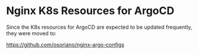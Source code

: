 # Nginx K8s Resources for ArgoCD

Since the K8s resources for ArgoCD are expected to be updated frequently, they were moved to:

https://github.com/osoriano/nginx-argo-configs
